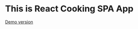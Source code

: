 # This is React Cooking SPA App
[Demo version](https://sidardzmitry.github.io/react-cooking-spa-app)
